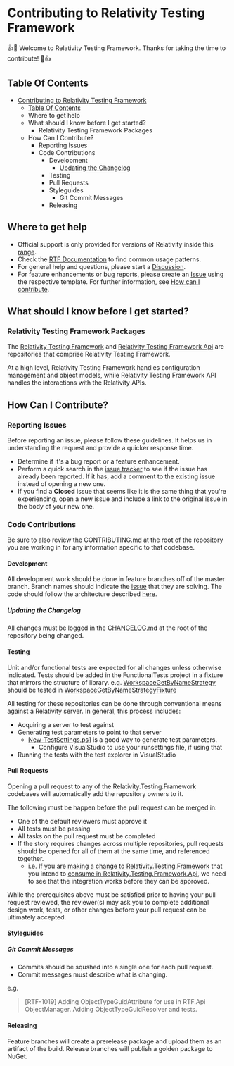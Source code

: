 # Contributing to Relativity Testing Framework

:+1::tada: Welcome to Relativity Testing Framework. Thanks for taking the time to contribute! :tada::+1:

## Table Of Contents

- [Contributing to Relativity Testing Framework](#contributing-to-relativity-testing-framework)
  - [Table Of Contents](#table-of-contents)
  - [<a name="where-to-get-help">Where to get help</a>](#where-to-get-help)
  - [<a name="what-should-i-know-before-i-get-started">What should I know before I get started?</a>](#what-should-i-know-before-i-get-started)
    - [<a name="relativity-testing-framework-packages">Relativity Testing Framework Packages</a>](#relativity-testing-framework-packages)
  - [<a name="how-can-i-contribute">How Can I Contribute?</a>](#how-can-i-contribute)
    - [<a name="reporting-issues">Reporting Issues</a>](#reporting-issues)
    - [<a name="code-contributions">Code Contributions</a>](#code-contributions)
      - [<a name="development">Development</a>](#development)
        - [Updating the Changelog](#updating-the-changelog)
      - [<a name="testing">Testing</a>](#testing)
      - [<a name="pull-requests">Pull Requests</a>](#pull-requests)
      - [<a name="styleguides">Styleguides</a>](#styleguides)
        - [<a name="git-commit-messages">Git Commit Messages</a>](#git-commit-messages)
      - [<a name="releasing">Releasing</a>](#releasing)

## <a name="where-to-get-help">Where to get help</a>

* Official support is only provided for versions of Relativity inside this [range](https://github.com/relativitydev/relativity.testing.framework.api/blob/master/source/Relativity.Testing.Framework.Api/ApiComponent.cs).
* Check the [RTF Documentation](https://probable-happiness-2926a3e8.pages.github.io/index.html) to find common usage patterns.
* For general help and questions, please start a [Discussion](https://github.com/relativitydev/relativity.testing.framework/discussions).
* For feature enhancements or bug reports, please create an [Issue](https://github.com/relativitydev/relativity.testing.framework/issues) using the respective template. For further information, see [How can I contribute](#how-can-i-contribute).

## <a name="what-should-i-know-before-i-get-started">What should I know before I get started?</a>

### <a name="relativity-testing-framework-packages">Relativity Testing Framework Packages</a>

The [Relativity Testing Framework](https://github.com/relativitydev/relativity.testing.framework) and [Relativity Testing Framework Api](https://github.com/relativitydev/relativity.testing.framework.api) are repositories that comprise Relativity Testing Framework.

At a high level, Relativity Testing Framework handles configuration management and object models, while Relativity Testing Framework API handles the interactions with the Relativity APIs.

## <a name="how-can-i-contribute">How Can I Contribute?</a>

### <a name="reporting-issues">Reporting Issues</a>

Before reporting an issue, please follow these guidelines. It helps us in understanding the request and provide a quicker response time.

* Determine if it's a bug report or a feature enhancement.
* Perform a quick search in the [issue tracker](https://github.com/relativitydev/relativity.testing.framework/issues) to see if the issue has already been reported. If it has, add a comment to the existing issue instead of opening a new one.
* If you find a **Closed** issue that seems like it is the same thing that you're experiencing, open a new issue and include a link to the original issue in the body of your new one.

### <a name="code-contributions">Code Contributions</a>

Be sure to also review the CONTRIBUTING.md at the root of the repository you are working in for any information specific to that codebase.

#### <a name="development">Development</a>

All development work should be done in feature branches off of the master branch.
Branch names should indicate the [issue](https://github.com/relativitydev/relativity.testing.framework/issues) that they are solving.
The code should follow the architecture described [here](https://github.com/relativitydev/relativity.testing.framework.api/blob/master/docs/dev/architecture.md).

##### Updating the Changelog

All changes must be logged in the [CHANGELOG.md](https://github.com/relativitydev/relativity.testing.framework/blob/master/CHANGELOG.md) at the root of the repository being changed.

#### <a name="testing">Testing</a>

Unit and/or functional tests are expected for all changes unless otherwise indicated.
Tests should be added in the FunctionalTests project in a fixture that mirrors the structure of library.
e.g. [WorkspaceGetByNameStrategy](https://github.com/relativitydev/relativity.testing.framework.api/blob/master/source/Relativity.Testing.Framework.Api/Strategies/Workspaces/WorkspaceGetByNameStrategy.cs) should be tested in [WorkspaceGetByNameStrategyFixture](https://github.com/relativitydev/relativity.testing.framework.api/blob/master/source/Relativity.Testing.Framework.Api.FunctionalTests/Strategies/Workspaces/WorkspaceGetByNameStrategyFixture.cs)

All testing for these repositories can be done through conventional means against a Relativity server.
In general, this process includes:

* Acquiring a server to test against
* Generating test parameters to point to that server
  * [New-TestSettings.ps1](https://github.com/relativitydev/relativity.testing.framework.api/blob/master/DevelopmentScripts/New-TestSettings.ps1) is a good way to generate test parameters.
    * Configure VisualStudio to use your runsettings file, if using that
* Running the tests with the test explorer in VisualStudio

#### <a name="pull-requests">Pull Requests</a>

Opening a pull request to any of the Relativity.Testing.Framework codebases will automatically add the repository owners to it.

The following must be happen before the pull request can be merged in:

* One of the default reviewers must approve it
* All tests must be passing
* All tasks on the pull request must be completed
* If the story requires changes across multiple repositories, pull requests should be opened for all of them at the same time, and referenced together.
  * i.e. If you are [making a change to Relativity.Testing.Framework](https://git.kcura.com/projects/TT/repos/relativity.testing.framework/pull-requests/391/overview) that you intend to [consume in Relativity.Testing.Framework.Api](https://git.kcura.com/projects/TT/repos/relativity.testing.framework.api/pull-requests/10/overview), we need to see that the integration works before they can be approved.

While the prerequisites above must be satisfied prior to having your pull request reviewed, the reviewer(s) may ask you to complete additional design work, tests, or other changes before your pull request can be ultimately accepted.

#### <a name="styleguides">Styleguides</a>

##### <a name="git-commit-messages">Git Commit Messages</a>

* Commits should be squshed into a single one for each pull request.
* Commit messages must describe what is changing.

e.g.

> [RTF-1019] Adding ObjectTypeGuidAttribute for use in RTF.Api ObjectManager. Adding ObjectTypeGuidResolver and tests.

#### <a name="releasing">Releasing</a>

Feature branches will create a prerelease package and upload them as an artifact of the build.
Release branches will publish a golden package to NuGet.
